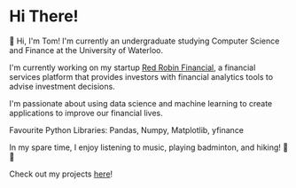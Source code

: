 # Hi There!

🌟 Hi, I'm Tom! I'm currently an undergraduate studying Computer Science and Finance at the University of Waterloo. 

I'm currently working on my startup [Red Robin Financial](https://www.linkedin.com/company/red-robin-financial/about/?viewAsMember=true), a financial services platform that provides investors with financial analytics tools to advise investment decisions.

I'm passionate about using data science and machine learning to create applications to improve our financial lives.

Favourite Python Libraries: Pandas, Numpy, Matplotlib, yfinance

In my spare time, I enjoy listening to music, playing badminton, and hiking! 🚶🚶
 
Check out my projects [here](https://github.com/TomPn?tab=repositories)!
